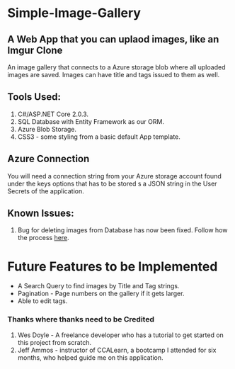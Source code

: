 # Simple-Image-Gallery
## A Web App that you can uplaod images, like an Imgur Clone
An image gallery that connects to a Azure storage blob where all uploaded images are saved. Images can have title and tags issued to them as well.

## Tools Used:

1. C#/ASP.NET Core 2.0.3.
2. SQL Database with Entity Framework as our ORM.
3. Azure Blob Storage.
4. CSS3 - some styling from a basic default App template.

## Azure Connection
You will need a connection string from your Azure storage account found under the keys options that has to be stored s a JSON string in the User Secrets of the application.

## Known Issues:

1. Bug for deleting images from Database has now been fixed. Follow how the process [here](https://github.com/johnmcraig/Simple-Image-Gallery/issues/1).

# Future Features to be Implemented

- A Search Query to find images by Title and Tag strings.
- Pagination - Page numbers on the gallery if it gets larger.
- Able to edit tags.

### Thanks where thanks need to be Credited

1. Wes Doyle - A freelance developer who has a tutorial to get started on this project from scratch.
2. Jeff Ammos - instructor of CCALearn, a bootcamp I attended for six months, who helped guide me on this application.

